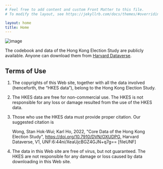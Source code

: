 ```yaml
---
# Feel free to add content and custom Front Matter to this file.
# To modify the layout, see https://jekyllrb.com/docs/themes/#overriding-theme-defaults

layout: home
title: Home
---
```






![image](/images/pink.png)

The codebook and data of the Hong Kong Election Study are publicly available. Anyone can download them from [Harvard Dataverse](https://doi.org/10.7910/DVN/OXUDPG).

## Terms of Use

1. The copyrights of this Web site, together with all the data involved (henceforth, the “HKES data”), belong to the Hong Kong Election Study. 

2. The HKES data are free for non-commercial use. The HKES is not responsible for any loss or damage resulted from the use of the HKES data. 

3. Those who use the HKES data must provide proper citation. Our suggested citation is 

    Wong, Stan Hok-Wui; Karl Ho, 2022, "Core Data of the Hong Kong Election Study", https://doi.org/10.7910/DVN/OXUDPG, Harvard Dataverse, V1, UNF:6:44ni/XeaUjcBGZ4GJN+q7g== \[fileUNF\] 

4. The data in this Web site are free of virus, but not guaranteed. The HKES are not responsible for any damage or loss caused by data downloading in this Web site. 
